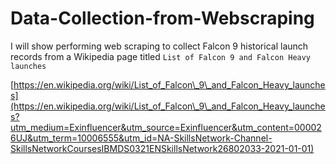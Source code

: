 # Data-Collection-from-Webscraping
I will show performing web scraping to collect Falcon 9 historical launch records from a Wikipedia page titled `List of Falcon 9 and Falcon Heavy launches`

[https://en.wikipedia.org/wiki/List_of_Falcon\_9\_and_Falcon_Heavy_launches](https://en.wikipedia.org/wiki/List_of_Falcon\_9\_and_Falcon_Heavy_launches?utm_medium=Exinfluencer&utm_source=Exinfluencer&utm_content=000026UJ&utm_term=10006555&utm_id=NA-SkillsNetwork-Channel-SkillsNetworkCoursesIBMDS0321ENSkillsNetwork26802033-2021-01-01)


